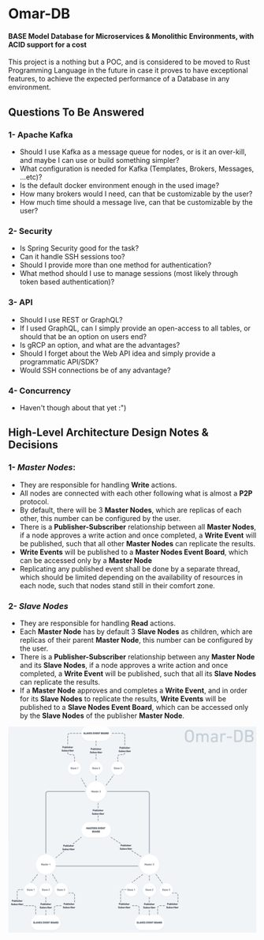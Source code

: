 # Omar-DB
#### BASE Model Database for Microservices & Monolithic Environments, with ACID support for a cost

This project is a nothing but a POC, and is considered to be moved to Rust Programming Language in the future in case it proves to have exceptional features, to achieve the expected performance of a Database in any environment.

## Questions To Be Answered
### 1- Apache Kafka
+ Should I use Kafka as a message queue for nodes, or is it an over-kill, and maybe I can use or build something simpler?
+ What configuration is needed for Kafka (Templates, Brokers, Messages, ...etc)?
+ Is the default docker environment enough in the used image?
+ How many brokers would I need, can that be customizable by the user?
+ How much time should a message live, can that be customizable by the user?

### 2- Security
+ Is Spring Security good for the task?
+ Can it handle SSH sessions too?
+ Should I provide more than one method for authentication?
+ What method should I use to manage sessions (most likely through token based authentication)?

### 3- API
+ Should I use REST or GraphQL? 
+ If I used GraphQL, can I simply provide an open-access to all tables, or should that be an option on users end?
+ Is gRCP an option, and what are the advantages?
+ Should I forget about the Web API idea and simply provide a programmatic API/SDK?
+ Would SSH connections be of any advantage?

### 4- Concurrency
+ Haven't though about that yet :")


## High-Level Architecture Design Notes & Decisions

### 1- _Master Nodes_:
  + They are responsible for handling **Write** actions.
  + All nodes are connected with each other following what is almost a **P2P** protocol.
  + By default, there will be 3 **Master Nodes**, which are replicas of each other, this number can be configured by the user.
  + There is a **Publisher-Subscriber** relationship between all **Master Nodes**, if a node approves a write action and once completed, a **Write Event** will be published, such that all other **Master Nodes** can replicate the results.
  + **Write Events** will be published to a **Master Nodes Event Board**, which can be accessed only by a **Master Node**
  + Replicating any published event shall be done by a separate thread, which should be limited depending on the availability of resources in each node, such that nodes stand still in their comfort zone.

### 2- _Slave Nodes_
+ They are responsible for handling **Read** actions.
+ Each **Master Node** has by default 3 **Slave Nodes** as children, which are replicas of their parent **Master Node**, this number can be configured by the user.
+ There is a **Publisher-Subscriber** relationship between any **Master Node** and its **Slave Nodes**, if a node approves a write action and once completed, a **Write Event** will be published, such that all its **Slave Nodes** can replicate the results.
+ If a **Master Node** approves and completes a **Write Event**, and in order for its **Slave Nodes** to replicate the results, **Write Events** will be published to a **Slave Nodes Event Board**, which can be accessed only by the **Slave Nodes** of the publisher **Master Node**.

![diagram](assets/diagram1.png)
